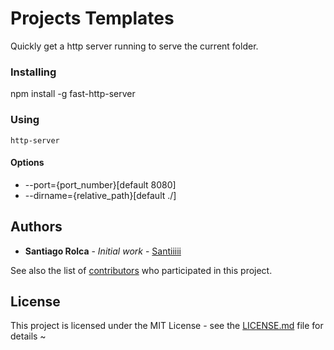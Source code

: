 # Projects Templates

Quickly get a http server running to serve the current folder.

### Installing

npm install -g fast-http-server

### Using

```
http-server
```

#### Options

* --port={port_number}[default 8080]
* --dirname={relative_path}[default ./]

## Authors

* **Santiago Rolca** - *Initial work* - [Santiiiii](https://github.com/santiiiii)

See also the list of [contributors](https://github.com/your/project/contributors) who participated in this project.

## License

This project is licensed under the MIT License - see the [LICENSE.md](LICENSE.md) file for details
~
